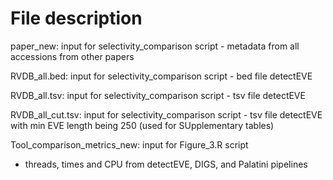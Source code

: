 # File description

paper_new: input for selectivity_comparison script - metadata from all accessions from other papers

RVDB_all.bed: input for selectivity_comparison script - bed file detectEVE

RVDB_all.tsv: input for selectivity_comparison script - tsv file detectEVE

RVDB_all_cut.tsv: input for selectivity_comparison script - tsv file detectEVE with min EVE length being 250 (used for SUpplementary tables)

Tool_comparison_metrics_new: input for Figure_3.R script
- threads, times and CPU from detectEVE, DIGS, and Palatini pipelines
